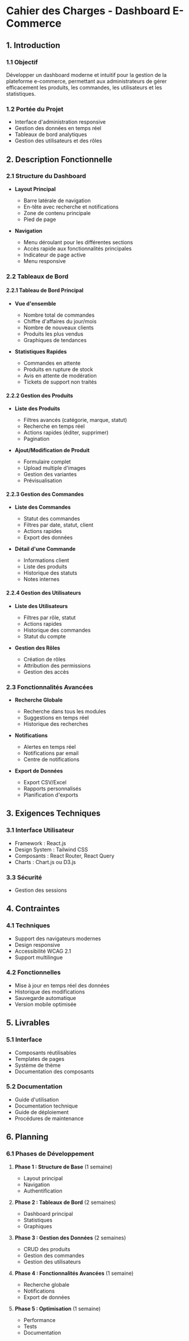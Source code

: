 # Cahier des Charges - Dashboard E-Commerce

## 1. Introduction

### 1.1 Objectif

Développer un dashboard moderne et intuitif pour la gestion de la plateforme e-commerce, permettant aux administrateurs de gérer efficacement les produits, les commandes, les utilisateurs et les statistiques.

### 1.2 Portée du Projet

- Interface d'administration responsive
- Gestion des données en temps réel
- Tableaux de bord analytiques
- Gestion des utilisateurs et des rôles

## 2. Description Fonctionnelle

### 2.1 Structure du Dashboard

- **Layout Principal**

  - Barre latérale de navigation
  - En-tête avec recherche et notifications
  - Zone de contenu principale
  - Pied de page

- **Navigation**
  - Menu déroulant pour les différentes sections
  - Accès rapide aux fonctionnalités principales
  - Indicateur de page active
  - Menu responsive

### 2.2 Tableaux de Bord

#### 2.2.1 Tableau de Bord Principal

- **Vue d'ensemble**

  - Nombre total de commandes
  - Chiffre d'affaires du jour/mois
  - Nombre de nouveaux clients
  - Produits les plus vendus
  - Graphiques de tendances

- **Statistiques Rapides**
  - Commandes en attente
  - Produits en rupture de stock
  - Avis en attente de modération
  - Tickets de support non traités

#### 2.2.2 Gestion des Produits

- **Liste des Produits**

  - Filtres avancés (catégorie, marque, statut)
  - Recherche en temps réel
  - Actions rapides (éditer, supprimer)
  - Pagination

- **Ajout/Modification de Produit**
  - Formulaire complet
  - Upload multiple d'images
  - Gestion des variantes
  - Prévisualisation

#### 2.2.3 Gestion des Commandes

- **Liste des Commandes**

  - Statut des commandes
  - Filtres par date, statut, client
  - Actions rapides
  - Export des données

- **Détail d'une Commande**
  - Informations client
  - Liste des produits
  - Historique des statuts
  - Notes internes

#### 2.2.4 Gestion des Utilisateurs

- **Liste des Utilisateurs**

  - Filtres par rôle, statut
  - Actions rapides
  - Historique des commandes
  - Statut du compte

- **Gestion des Rôles**
  - Création de rôles
  - Attribution des permissions
  - Gestion des accès

### 2.3 Fonctionnalités Avancées

- **Recherche Globale**

  - Recherche dans tous les modules
  - Suggestions en temps réel
  - Historique des recherches

- **Notifications**

  - Alertes en temps réel
  - Notifications par email
  - Centre de notifications

- **Export de Données**
  - Export CSV/Excel
  - Rapports personnalisés
  - Planification d'exports

## 3. Exigences Techniques

### 3.1 Interface Utilisateur

- Framework : React.js
- Design System : Tailwind CSS
- Composants : React Router, React Query
- Charts : Chart.js ou D3.js

### 3.3 Sécurité

- Gestion des sessions

## 4. Contraintes

### 4.1 Techniques

- Support des navigateurs modernes
- Design responsive
- Accessibilité WCAG 2.1
- Support multilingue

### 4.2 Fonctionnelles

- Mise à jour en temps réel des données
- Historique des modifications
- Sauvegarde automatique
- Version mobile optimisée

## 5. Livrables

### 5.1 Interface

- Composants réutilisables
- Templates de pages
- Système de thème
- Documentation des composants

### 5.2 Documentation

- Guide d'utilisation
- Documentation technique
- Guide de déploiement
- Procédures de maintenance

## 6. Planning

### 6.1 Phases de Développement

1. **Phase 1 : Structure de Base** (1 semaine)

   - Layout principal
   - Navigation
   - Authentification

2. **Phase 2 : Tableaux de Bord** (2 semaines)

   - Dashboard principal
   - Statistiques
   - Graphiques

3. **Phase 3 : Gestion des Données** (2 semaines)

   - CRUD des produits
   - Gestion des commandes
   - Gestion des utilisateurs

4. **Phase 4 : Fonctionnalités Avancées** (1 semaine)

   - Recherche globale
   - Notifications
   - Export de données

5. **Phase 5 : Optimisation** (1 semaine)
   - Performance
   - Tests
   - Documentation

